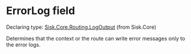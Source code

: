 <!--

Copyrights 2023 Sisk Framework - CypherPotato
Published under MIT license

!!! DO NOT EDIT THIS FILE !!!
This file was generated by a tool in the Sisk package. To edit the information in this documentation,
edit the XML documentation present in the Sisk source code.

-->


# ErrorLog field

Declaring type: [Sisk.Core.Routing.LogOutput](/read?q=/contents/spec/Sisk.Core.Routing.LogOutput.md) (from Sisk.Core)


Determines that the context or the route can write error messages only to the error logs.

